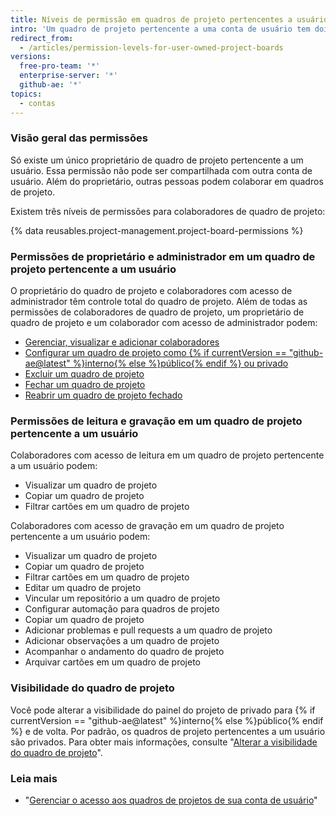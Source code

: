 ```yaml
---
title: Níveis de permissão em quadros de projeto pertencentes a usuários
intro: 'Um quadro de projeto pertencente a uma conta de usuário tem dois níveis de permissão: proprietário do quadro de projeto e colaboradores.'
redirect_from:
  - /articles/permission-levels-for-user-owned-project-boards
versions:
  free-pro-team: '*'
  enterprise-server: '*'
  github-ae: '*'
topics:
  - contas
---
```


### Visão geral das permissões

Só existe um único proprietário de quadro de projeto pertencente a um usuário. Essa permissão não pode ser compartilhada com outra conta de usuário. Além do proprietário, outras pessoas podem colaborar em quadros de projeto.

Existem três níveis de permissões para colaboradores de quadro de projeto:

{% data reusables.project-management.project-board-permissions %}

### Permissões de proprietário e administrador em um quadro de projeto pertencente a um usuário

O proprietário do quadro de projeto e colaboradores com acesso de administrador têm controle total do quadro de projeto. Além de todas as permissões de colaboradores de quadro de projeto, um proprietário de quadro de projeto e um colaborador com acesso de administrador podem:

- [Gerenciar, visualizar e adicionar colaboradores](/articles/managing-access-to-your-user-account-s-project-boards)
- [Configurar um quadro de projeto como {% if currentVersion == "github-ae@latest" %}interno{% else %}público{% endif %} ou privado](/articles/changing-project-board-visibility)
- [Excluir um quadro de projeto](/articles/deleting-a-project-board/)
- [Fechar um quadro de projeto](/articles/closing-a-project-board/)
- [Reabrir um quadro de projeto fechado](/articles/reopening-a-closed-project-board)

### Permissões de leitura e gravação em um quadro de projeto pertencente a um usuário

Colaboradores com acesso de leitura em um quadro de projeto pertencente a um usuário podem:

- Visualizar um quadro de projeto
- Copiar um quadro de projeto
- Filtrar cartões em um quadro de projeto

Colaboradores com acesso de gravação em um quadro de projeto pertencente a um usuário podem:

- Visualizar um quadro de projeto
- Copiar um quadro de projeto
- Filtrar cartões em um quadro de projeto
- Editar um quadro de projeto
- Vincular um repositório a um quadro de projeto
- Configurar automação para quadros de projeto
- Copiar um quadro de projeto
- Adicionar problemas e pull requests a um quadro de projeto
- Adicionar observações a um quadro de projeto
- Acompanhar o andamento do quadro de projeto
- Arquivar cartões em um quadro de projeto

### Visibilidade do quadro de projeto

Você pode alterar a visibilidade do painel do projeto de privado para {% if currentVersion == "github-ae@latest" %}interno{% else %}público{% endif %} e de volta. Por padrão, os quadros de projeto pertencentes a um usuário são privados. Para obter mais informações, consulte "[Alterar a visibilidade do quadro de projeto](/articles/changing-project-board-visibility)".

### Leia mais

  - "[Gerenciar o acesso aos quadros de projetos de sua conta de usuário](/articles/managing-access-to-your-user-account-s-project-boards)"
